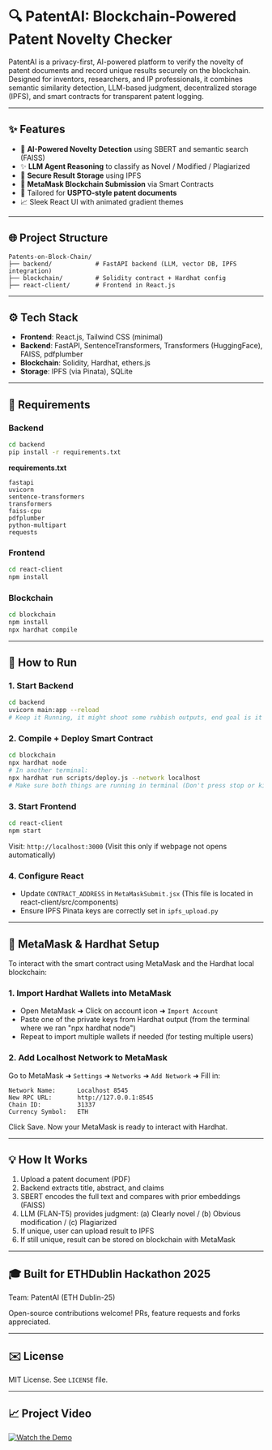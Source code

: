 # 🔍 PatentAI: Blockchain-Powered Patent Novelty Checker

PatentAI is a privacy-first, AI-powered platform to verify the novelty of patent documents and record unique results securely on the blockchain. Designed for inventors, researchers, and IP professionals, it combines semantic similarity detection, LLM-based judgment, decentralized storage (IPFS), and smart contracts for transparent patent logging.

---

## ✨ Features

* 🧠 **AI-Powered Novelty Detection** using SBERT and semantic search (FAISS)
* ✨ **LLM Agent Reasoning** to classify as Novel / Modified / Plagiarized
* 💾 **Secure Result Storage** using IPFS
* 🚀 **MetaMask Blockchain Submission** via Smart Contracts
* 📖 Tailored for **USPTO-style patent documents**
* 📈 Sleek React UI with animated gradient themes

---

## 🌐 Project Structure

```
Patents-on-Block-Chain/
├── backend/            # FastAPI backend (LLM, vector DB, IPFS integration)
├── blockchain/         # Solidity contract + Hardhat config
├── react-client/       # Frontend in React.js
```

---

## ⚙️ Tech Stack

* **Frontend**: React.js, Tailwind CSS (minimal)
* **Backend**: FastAPI, SentenceTransformers, Transformers (HuggingFace), FAISS, pdfplumber
* **Blockchain**: Solidity, Hardhat, ethers.js
* **Storage**: IPFS (via Pinata), SQLite

---

## 🚫 Requirements

### Backend

```bash
cd backend
pip install -r requirements.txt
```

**requirements.txt**

```
fastapi
uvicorn
sentence-transformers
transformers
faiss-cpu
pdfplumber
python-multipart
requests
```

### Frontend

```bash
cd react-client
npm install
```

### Blockchain

```bash
cd blockchain
npm install
npx hardhat compile
```

---

## 🔧 How to Run

### 1. Start Backend

```bash
cd backend
uvicorn main:app --reload
# Keep it Running, it might shoot some rubbish outputs, end goal is it will show uvicorn started at: https:\\ (our backend URL)
```

### 2. Compile + Deploy Smart Contract

```bash
cd blockchain
npx hardhat node
# In another terminal:
npx hardhat run scripts/deploy.js --network localhost
# Make sure both things are running in terminal (Don't press stop or kill)
``` 
### 3. Start Frontend

```bash
cd react-client
npm start
```

Visit: `http://localhost:3000` (Visit this only if webpage not opens automatically)

### 4. Configure React

* Update `CONTRACT_ADDRESS` in `MetaMaskSubmit.jsx` (This file is located in react-client/src/components)
* Ensure IPFS Pinata keys are correctly set in `ipfs_upload.py`

---

## 🦊 MetaMask & Hardhat Setup

To interact with the smart contract using MetaMask and the Hardhat local blockchain:

### 1. Import Hardhat Wallets into MetaMask

* Open MetaMask ➜ Click on account icon ➜ `Import Account`
* Paste one of the private keys from Hardhat output (from the terminal where we ran "npx hardhat node")
* Repeat to import multiple wallets if needed (for testing multiple users)

### 2. Add Localhost Network to MetaMask

Go to MetaMask ➜ `Settings` ➜ `Networks` ➜ `Add Network` ➜ Fill in:

```
Network Name:      Localhost 8545
New RPC URL:       http://127.0.0.1:8545
Chain ID:          31337
Currency Symbol:   ETH
```

Click Save. Now your MetaMask is ready to interact with Hardhat.

---

## 💡 How It Works

1. Upload a patent document (PDF)
2. Backend extracts title, abstract, and claims
3. SBERT encodes the full text and compares with prior embeddings (FAISS)
4. LLM (FLAN-T5) provides judgment: (a) Clearly novel / (b) Obvious modification / (c) Plagiarized
5. If unique, user can upload result to IPFS
6. If still unique, result can be stored on blockchain with MetaMask

---

## 🎓 Built for ETHDublin Hackathon 2025

Team: PatentAI (ETH Dublin-25)

Open-source contributions welcome! PRs, feature requests and forks appreciated.

---

## ✉️ License

MIT License. See `LICENSE` file.

---

## 📈 Project Video

[![Watch the Demo](https://img.youtube.com/vi/NBk4JuVnN9Y/0.jpg)](https://youtu.be/NBk4JuVnN9Y)
